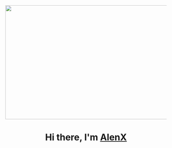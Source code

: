 <div align="center">
  <img width="1400px" height="355px" src="https://i.pinimg.com/originals/fa/3a/6c/fa3a6cb112638bdda62973e635349fdc.png"/>
</div>

<h1 align="center"><span class="hi">Hi there, </span><span class="name">I'm</span> <a class="hi" href="https://github.com/Elkhan2003" target="_blank">AlenX</a> 



